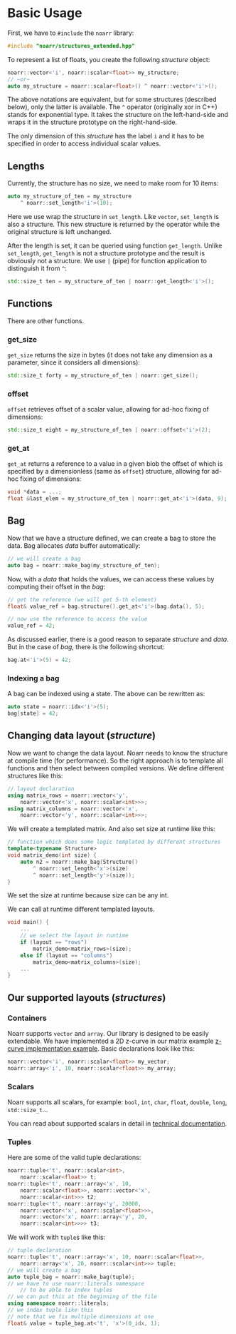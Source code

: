 # Basic Usage

First, we have to `#include` the `noarr` library:

```cpp
#include "noarr/structures_extended.hpp"
```

To represent a list of floats, you create the following *structure* object:

```cpp
noarr::vector<'i', noarr::scalar<float>> my_structure;
// ~or~
auto my_structure = noarr::scalar<float>() ^ noarr::vector<'i'>();
```

The above notations are equivalent, but for some structures (described below), only the latter is available. The `^` operator (originally xor in C++) stands for exponential type.
It takes the structure on the left-hand-side and wraps it in the structure prototype on the right-hand-side.

The only dimension of this *structure* has the label `i` and it has to be specified in order to access individual scalar values.


## Lengths

Currently, the structure has no size, we need to make room for 10 items:

```cpp
auto my_structure_of_ten = my_structure 
	^ noarr::set_length<'i'>(10);
```

Here we use wrap the structure in `set_length`. Like `vector`, `set_length` is also a structure. This new structure is returned by the operator while the original structure is left unchanged.

After the length is set, it can be queried using function `get_length`. Unlike `set_length`, `get_length` is not a structure prototype and the result is obviously not a structure.
We use `|` (pipe) for function application to distinguish it from `^`:

```cpp
std::size_t ten = my_structure_of_ten | noarr::get_length<'i'>();
```


## Functions

There are other functions.

### get_size

`get_size` returns the size in bytes (it does not take any dimension as a parameter, since it considers all dimensions):

```cpp
std::size_t forty = my_structure_of_ten | noarr::get_size();
```

### offset

`offset` retrieves offset of a scalar value, allowing for ad-hoc fixing of dimensions:

```cpp
std::size_t eight = my_structure_of_ten | noarr::offset<'i'>(2);
```

### get_at

`get_at` returns a reference to a value in a given blob the offset of which is specified by a dimensionless (same as `offset`) structure, allowing for ad-hoc fixing of dimensions:

```cpp
void *data = ...;
float &last_elem = my_structure_of_ten | noarr::get_at<'i'>(data, 9);
```


## Bag

Now that we have a structure defined, we can create a bag to store the data. Bag allocates *data* buffer automatically:

```cpp
// we will create a bag
auto bag = noarr::make_bag(my_structure_of_ten);
```

Now, with a *data* that holds the values, we can access these values by computing their offset in the *bag*:

```cpp
// get the reference (we will get 5-th element)
float& value_ref = bag.structure().get_at<'i'>(bag.data(), 5);

// now use the reference to access the value
value_ref = 42;
```

As discussed earlier, there is a good reason to separate *structure* and *data*. But in the case of *bag*, there is the following shortcut:

```cpp
bag.at<'i'>(5) = 42;
```

### Indexing a bag

A bag can be indexed using a state. The above can be rewritten as:

```cpp
auto state = noarr::idx<'i'>(5);
bag[state] = 42;
```

<!-- TODO elaborate -->


## Changing data layout (*structure*)

Now we want to change the data layout. Noarr needs to know the structure at compile time (for performance). So the right approach is to template all functions and then select between compiled versions. We define different structures like this:

```cpp
// layout declaration
using matrix_rows = noarr::vector<'y', 
	noarr::vector<'x', noarr::scalar<int>>>;
using matrix_columns = noarr::vector<'x', 
	noarr::vector<'y', noarr::scalar<int>>>;
```

We will create a templated matrix. And also set size at runtime like this:

```cpp
// function which does some logic templated by different structures
template<typename Structure>
void matrix_demo(int size) {
	auto n2 = noarr::make_bag(Structure() 
		^ noarr::set_length<'x'>(size) 
		^ noarr::set_length<'y'>(size));
}
```

We set the size at runtime because size can be any int.

We can call at runtime different templated layouts.

```cpp
void main() {
	...
	// we select the layout in runtime
	if (layout == "rows")
		matrix_demo<matrix_rows>(size);
	else if (layout == "columns")
		matrix_demo<matrix_columns>(size);
	...
}
```


## Our supported layouts (*structures*)

### Containers

Noarr supports `vector` and `array`. Our library is designed to be easily extendable. We have implemented a 2D z-curve in our matrix example [z-curve implementation example](../examples/matrix/z_curve.hpp "z-curve implementation example"). Basic declarations look like this:

```cpp
noarr::vector<'i', noarr::scalar<float>> my_vector;
noarr::array<'i', 10, noarr::scalar<float>> my_array;
```

### Scalars

Noarr supports all scalars, for example: `bool`, `int`, `char`, `float`, `double`, `long`, `std::size_t`...

You can read about supported scalars in detail in [technical documentation](../noarr_docs_tech/README.md "technical documentation").

### Tuples

Here are some of the valid tuple declarations:

```cpp
noarr::tuple<'t', noarr::scalar<int>, 
	noarr::scalar<float>> t;
noarr::tuple<'t', noarr::array<'x', 10, 
	noarr::scalar<float>>, noarr::vector<'x', 
	noarr::scalar<int>>> t2;
noarr::tuple<'t', noarr::array<'y', 20000, 
	noarr::vector<'x', noarr::scalar<float>>>,
	noarr::vector<'x', noarr::array<'y', 20, 
	noarr::scalar<int>>>> t3;
```

We will work with `tuple`s like this:

```cpp
// tuple declaration
noarr::tuple<'t', noarr::array<'x', 10, noarr::scalar<float>>, 
	noarr::array<'x', 20, noarr::scalar<int>>> tuple;
// we will create a bag
auto tuple_bag = noarr::make_bag(tuple);
// we have to use noarr::literals namespace 
	// to be able to index tuples
// we can put this at the beginning of the file
using namespace noarr::literals;
// we index tuple like this
// note that we fix multiple dimensions at one
float& value = tuple_bag.at<'t', 'x'>(0_idx, 1);
```
